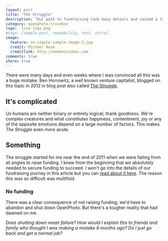 ```yaml
---
layout: post
title: "The Struggle"
description: "Our path to fundraising took many detours and caused a lot more stress than I imagined."
category: openphoto-trovebox
logo:  site-logo.png
#tags: [sample-post, readability, test, intro]
image:
  feature: so-simple-sample-image-2.jpg
  credit: Michael Rose
  creditlink: http://mademistakes.com
comments: true
share: true
---
```


There were many days and even weeks where I was convinced all this was a huge mistake. Ben Horrowitz, a well known venture capitalist, blogged on this topic in 2012 in blog post also called [The Struggle](http://www.bhorowitz.com/the_struggle).

## It's complicated

Us humans are neither binary or entirely logical; thank goodness. We're complex creatures and what constitutes happiness, contentment, joy or any of the opposite emotions depend on a large number of factors. This makes *The Struggle* even more acute.

## Something

The struggle started for me near the end of 2011 when we were failing from all angles to raise funding. I knew from the beginning that we absolutely needed to secure funding to succeed. I won't go into the details of our fundraising journey in this article but you can [read about it here](../fundraising/). The reason this was so difficult was multifold.

### No funding

There was a clear consequence of not raising funding; we'd have to abandon and shut down OpenPhoto. But there's a tougher reality that had dawned on me.

*Does shutting down mean failure? How would I explain this to friends and family who thought I was making a mistake 6 months ago? Do I just go back and get a normal job?*

